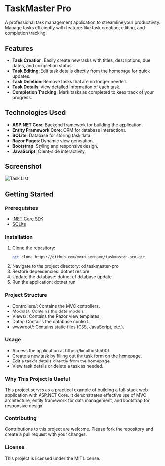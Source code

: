 # TaskMaster Pro

A professional task management application to streamline your productivity. Manage tasks efficiently with features like task creation, editing, and completion tracking.

## Features
- **Task Creation**: Easily create new tasks with titles, descriptions, due dates, and completion status.
- **Task Editing**: Edit task details directly from the homepage for quick updates.
- **Task Deletion**: Remove tasks that are no longer needed.
- **Task Details**: View detailed information of each task.
- **Completion Tracking**: Mark tasks as completed to keep track of your progress.

## Technologies Used
- **ASP.NET Core**: Backend framework for building the application.
- **Entity Framework Core**: ORM for database interactions.
- **SQLite**: Database for storing task data.
- **Razor Pages**: Dynamic view generation.
- **Bootstrap**: Styling and responsive design.
- **JavaScript**: Client-side interactivity.

## Screenshot

![Task List](https://via.placeholder.com/1117x500)

## Getting Started

### Prerequisites
- [.NET Core SDK](https://dotnet.microsoft.com/download)
- [SQLite](https://www.sqlite.org/download.html)

### Installation
1. Clone the repository:
   ```bash
   git clone https://github.com/yourusername/taskmaster-pro.git
2. Navigate to the project directory:
   cd taskmaster-pro
3. Restore dependencies:
   dotnet restore
4. Update the database:
   dotnet ef database update
5. Run the application:
   dotnet run

### Project Structure
- Controllers/: Contains the MVC controllers.
- Models/: Contains the data models.
- Views/: Contains the Razor view templates.
- Data/: Contains the database context.
- wwwroot/: Contains static files (CSS, JavaScript, etc.).

### Usage
- Access the application at https://localhost:5001.
- Create a new task by filling out the task form on the homepage.
- Edit a task's details directly from the homepage.
- View task details or delete a task as needed.

### Why This Project Is Useful
This project serves as a practical example of building a full-stack web application with ASP.NET Core. It demonstrates effective use of MVC architecture, entity framework for data management, and bootstrap for responsive design.

### Contributing
Contributions to this project are welcome. Please fork the repository and create a pull request with your changes.

### License
This project is licensed under the MIT License.
